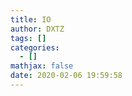 ```yaml
---
title: IO
author: DXTZ
tags: []
categories:
  - []
mathjax: false
date: 2020-02-06 19:59:58
---
```

<!--more-->